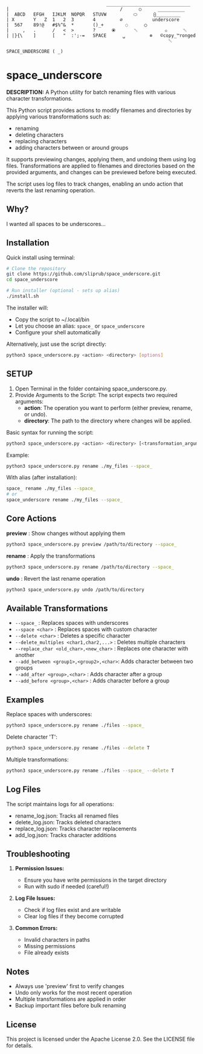 ```
                                     _______________________________
|                                         /      ○      __________  
|  ABCD   EFGH   IJKLM  NOPQR   STUVW          ⬭      ⨀_________
| X       Y   Z  1   2  3       4         ∅           underscore    
|  567    89!@   #$%^&  *       ()_+        ◌      ◯                  
|     ,   .      /   <  >       ?      ⦿       ␀          ⚬      ␀     
| |}{\    ]      [   "  :';-=   SPACE      ␣         ⊗   ©copy_™ronged              
                                                            ␀           

SPACE_UNDERSCORE ( _)
```

# space_underscore

**DESCRIPTION:** A Python utility for batch renaming files with various character transformations.

This Python script provides actions to modify filenames and directories by applying various transformations such as:
- renaming
- deleting characters
- replacing characters
- adding characters between or around groups

It supports previewing changes, applying them, and undoing them using log files. Transformations are applied to filenames and directories based on the provided arguments, and changes can be previewed before being executed.

The script uses log files to track changes, enabling an undo action that reverts the last renaming operation.

## Why?

I wanted all spaces to be underscores...

## Installation

Quick install using terminal:
```bash
# Clone the repository
git clone https://github.com/sliprub/space_underscore.git
cd space_underscore

# Run installer (optional - sets up alias)
./install.sh
```

The installer will:
- Copy the script to ~/.local/bin
- Let you choose an alias: `space_` or `space_underscore`
- Configure your shell automatically

Alternatively, just use the script directly:
```bash
python3 space_underscore.py <action> <directory> [options]
```

## SETUP

1. Open Terminal in the folder containing space_underscore.py.
2. Provide Arguments to the Script: The script expects two required arguments:
   - **action**: The operation you want to perform (either preview, rename, or undo).
   - **directory**: The path to the directory where changes will be applied.

Basic syntax for running the script:
```bash
python3 space_underscore.py <action> <directory> [<transformation_arguments>]
```

Example:
```bash
python3 space_underscore.py rename ./my_files --space_
```

With alias (after installation):
```bash
space_ rename ./my_files --space_
# or
space_underscore rename ./my_files --space_
```

## Core Actions

**preview** : Show changes without applying them
```bash
python3 space_underscore.py preview /path/to/directory --space_
```

**rename** : Apply the transformations
```bash
python3 space_underscore.py rename /path/to/directory --space_
```

**undo** : Revert the last rename operation
```bash
python3 space_underscore.py undo /path/to/directory
```

## Available Transformations

- `--space_` : Replaces spaces with underscores
- `--space <char>` : Replaces spaces with custom character
- `--delete <char>` : Deletes a specific character
- `--delete_multiples <char1,char2,...>` : Deletes multiple characters
- `--replace_char <old_char>,<new_char>` : Replaces one character with another
- `--add_between <group1>,<group2>,<char>`: Adds character between two groups
- `--add_after <group>,<char>` : Adds character after a group
- `--add_before <group>,<char>` : Adds character before a group

## Examples

Replace spaces with underscores:
```bash
python3 space_underscore.py rename ./files --space_
```

Delete character 'T':
```bash
python3 space_underscore.py rename ./files --delete T
```

Multiple transformations:
```bash
python3 space_underscore.py rename ./files --space_ --delete T
```

## Log Files

The script maintains logs for all operations:
- rename_log.json: Tracks all renamed files
- delete_log.json: Tracks deleted characters
- replace_log.json: Tracks character replacements
- add_log.json: Tracks character additions

## Troubleshooting

1. **Permission Issues:**
   - Ensure you have write permissions in the target directory
   - Run with sudo if needed (careful!)

2. **Log File Issues:**
   - Check if log files exist and are writable
   - Clear log files if they become corrupted

3. **Common Errors:**
   - Invalid characters in paths
   - Missing permissions
   - File already exists

## Notes

- Always use 'preview' first to verify changes
- Undo only works for the most recent operation
- Multiple transformations are applied in order
- Backup important files before bulk renaming

## License

This project is licensed under the Apache License 2.0. See the LICENSE file for details.
